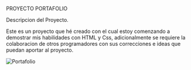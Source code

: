 PROYECTO PORTAFOLIO

Descripcion del Proyecto.

Este es un proyecto que hé creado con el cual estoy comenzando a demostrar mis habilidades con HTML y Css, adicionalmente se requiere la colaboracion de otros programadores con sus correcciones e ideas que puedan aportar al proyecto.

![Portafolio](https://user-images.githubusercontent.com/39774884/61176643-44d30880-a592-11e9-9875-182e5240421d.png)

